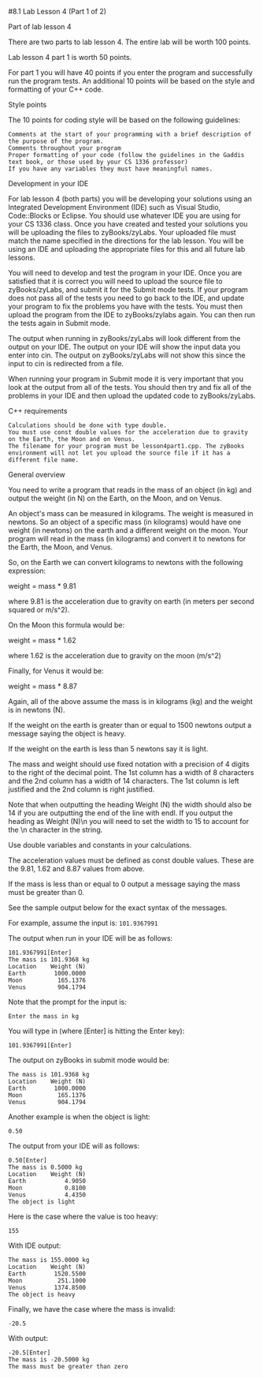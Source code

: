 #8.1 Lab Lesson 4 (Part 1 of 2)

Part of lab lesson 4

There are two parts to lab lesson 4. The entire lab will be worth 100 points.

Lab lesson 4 part 1 is worth 50 points.

For part 1 you will have 40 points if you enter the program and successfully run the program tests. An additional 10 points will be based on the style and formatting of your C++ code.

Style points

The 10 points for coding style will be based on the following guidelines:

    Comments at the start of your programming with a brief description of the purpose of the program.
    Comments throughout your program
    Proper formatting of your code (follow the guidelines in the Gaddis text book, or those used by your CS 1336 professor)
    If you have any variables they must have meaningful names.

Development in your IDE

For lab lesson 4 (both parts) you will be developing your solutions using an Integrated Development Environment (IDE) such as Visual Studio, Code::Blocks or Eclipse. You should use whatever IDE you are using for your CS 1336 class. Once you have created and tested your solutions you will be uploading the files to zyBooks/zyLabs. Your uploaded file must match the name specified in the directions for the lab lesson. You will be using an IDE and uploading the appropriate files for this and all future lab lessons.

You will need to develop and test the program in your IDE. Once you are satisfied that it is correct you will need to upload the source file to zyBooks/zyLabs, and submit it for the Submit mode tests. If your program does not pass all of the tests you need to go back to the IDE, and update your program to fix the problems you have with the tests. You must then upload the program from the IDE to zyBooks/zylabs again. You can then run the tests again in Submit mode.

The output when running in zyBooks/zyLabs will look different from the output on your IDE. The output on your IDE will show the input data you enter into cin. The output on zyBooks/zyLabs will not show this since the input to cin is redirected from a file.

When running your program in Submit mode it is very important that you look at the output from all of the tests. You should then try and fix all of the problems in your IDE and then upload the updated code to zyBooks/zyLabs.

C++ requirements

    Calculations should be done with type double.
    You must use const double values for the acceleration due to gravity on the Earth, the Moon and on Venus.
    The filename for your program must be lesson4part1.cpp. The zyBooks environment will not let you upload the source file if it has a different file name.

General overview

You need to write a program that reads in the mass of an object (in kg) and output the weight (in N) on the Earth, on the Moon, and on Venus.

An object's mass can be measured in kilograms. The weight is measured in newtons. So an object of a specific mass (in kilograms) would have one weight (in newtons) on the earth and a different weight on the moon. Your program will read in the mass (in kilograms) and convert it to newtons for the Earth, the Moon, and Venus.

So, on the Earth we can convert kilograms to newtons with the following expression:

weight = mass * 9.81

where 9.81 is the acceleration due to gravity on earth (in meters per second squared or m/s^2).

On the Moon this formula would be:

weight = mass * 1.62

where 1.62 is the acceleration due to gravity on the moon (m/s^2)

Finally, for Venus it would be:

weight = mass * 8.87

Again, all of the above assume the mass is in kilograms (kg) and the weight is in newtons (N).

If the weight on the earth is greater than or equal to 1500 newtons output a message saying the object is heavy.

If the weight on the earth is less than 5 newtons say it is light.

The mass and weight should use fixed notation with a precision of 4 digits to the right of the decimal point. The 1st column has a width of 8 characters and the 2nd column has a width of 14 characters. The 1st column is left justified and the 2nd column is right justified.

Note that when outputting the heading Weight (N) the width should also be 14 if you are outputting the end of the line with endl. If you output the heading as Weight (N)\n you will need to set the width to 15 to account for the \n character in the string.

Use double variables and constants in your calculations.

The acceleration values must be defined as const double values. These are the 9.81, 1.62 and 8.87 values from above.

If the mass is less than or equal to 0 output a message saying the mass must be greater than 0.

See the sample output below for the exact syntax of the messages.

For example, assume the input is:
```101.9367991```

The output when run in your IDE will be as follows:

```Enter the mass in kg
101.9367991[Enter]
The mass is 101.9368 kg
Location    Weight (N)
Earth        1000.0000
Moon          165.1376
Venus         904.1794
```
Note that the prompt for the input is:

```Enter the mass in kg```

You will type in (where [Enter] is hitting the Enter key):

```101.9367991[Enter]```

The output on zyBooks in submit mode would be:

```Enter the mass in kg
The mass is 101.9368 kg
Location    Weight (N)
Earth        1000.0000
Moon          165.1376
Venus         904.1794
```
Another example is when the object is light:

```0.50```

The output from your IDE will as follows:

```Enter the mass in kg
0.50[Enter]
The mass is 0.5000 kg
Location    Weight (N)
Earth           4.9050
Moon            0.8100
Venus           4.4350
The object is light
```
Here is the case where the value is too heavy:

```155```

With IDE output:

```Enter the mass in kg
The mass is 155.0000 kg
Location    Weight (N)
Earth        1520.5500
Moon          251.1000
Venus        1374.8500
The object is heavy
````
Finally, we have the case where the mass is invalid:

```-20.5```

With output:

```Enter the mass in kg
-20.5[Enter]
The mass is -20.5000 kg
The mass must be greater than zero
```
